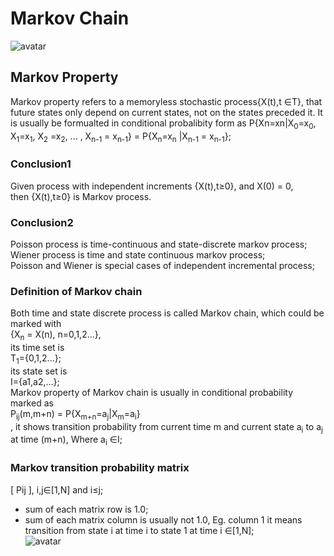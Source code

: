 # Markov Chain  
![avatar](https://upload.wikimedia.org/wikipedia/commons/thumb/2/2b/Markovkate_01.svg/220px-Markovkate_01.svg.png)
## Markov Property
Markov property refers to a memoryless stochastic process{X(t),t ∈T}, 
that future states only depend on current states, not on the states preceded it. 
It is usually be formualted in conditional probalibity form as 
P{Xn=xn|X<sub>0</sub>=x<sub>0</sub>, X<sub>1</sub>=x<sub>1</sub>, X<sub>2</sub>
=x<sub>2</sub>, ... , X<sub>n-1</sub> = x<sub>n-1</sub>} = P{X<sub>n</sub>=x<sub>n</sub>
|X<sub>n-1</sub> = x<sub>n-1</sub>};

### Conclusion1 
Given process with independent increments {X(t),t≥0}, and X(0) = 0,  
then {X(t),t≥0} is Markov process.
### Conclusion2  
Poisson process is time-continuous and state-discrete markov process;  
Wiener process is time and state continuous markov process;  
Poisson and Wiener is special cases of independent incremental process;

### Definition of Markov chain  
Both time and state discrete process is called Markov chain, which could be marked with  
{X<sub>n</sub> = X(n), n=0,1,2...},  
its time set is  
T<sub>1</sub>={0,1,2...};  
its state set is  
I={a1,a2,...};  
Markov property of Markov chain is usually in conditional probability marked as  
P<sub>ij</sub>(m,m+n) = P{X<sub>m+n</sub>=a<sub>j</sub>|X<sub>m</sub>=a<sub>i</sub>}  
, it shows transition probability from current time m and current state a<sub>i</sub> to a<sub>j</sub> at time (m+n), Where a<sub>i</sub> ∈I;  
### Markov transition probability matrix  
[ Pij ], i,j∈[1,N] and i≤j;  
* sum of each matrix row is 1.0;   
* sum of each matrix column is usually not 1.0, Eg. column 1 it means transition from state i at time i to state 1 at time i ∈[1,N];  
![avatar](https://upload.wikimedia.org/wikipedia/en/thumb/3/35/Beanandteddy.jpg/220px-Beanandteddy.jpg)  

